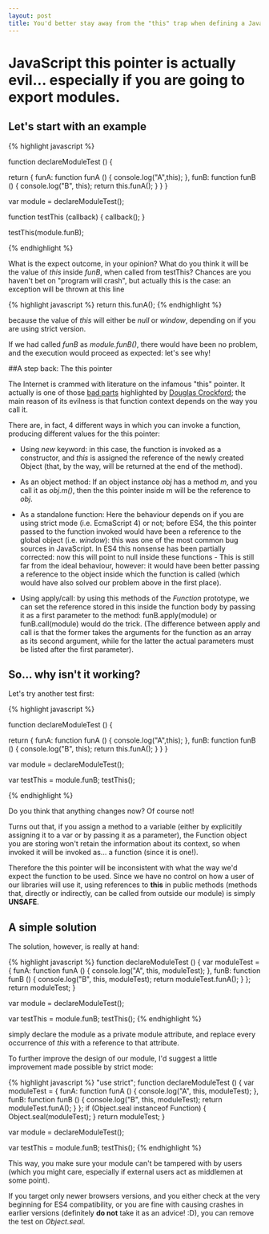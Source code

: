 ```yaml
---
layout: post
title: You'd better stay away from the "this" trap when defining a JavaScript module
---
```


# JavaScript this pointer is actually evil... especially if you are going to export modules.

## Let's start with an example

{% highlight javascript %}

function declareModuleTest () {

  return {
    funA: function funA () {
      console.log("A",this);
    },
    funB: function funB () {
      console.log("B", this);
      return this.funA();
    }
  }
}

var module = declareModuleTest();

function testThis (callback) {
  callback();
}

testThis(module.funB);

{% endhighlight %}

What is the expect outcome, in your opinion? What do you think it will be the value of _this_ inside _funB_, when called from testThis?
Chances are you haven't bet on "program will crash", but actually this is the case: an exception will be thrown at this line

{% highlight javascript %}
    return this.funA();
{% endhighlight %}

because the value of _this_ will either be _null_ or _window_, depending on if you are using strict version.

If we had called _funB_ as _module.funB()_, there would have been no problem, and the execution would proceed as expected: let's see why!


##A step back: The this pointer

The Internet is crammed with literature on the infamous "this" pointer. It actually is one of those [bad parts](http://yuiblog.com/blog/2007/06/08/video-crockford-goodstuff/) highlighted by [Douglas Crockford](http://javascript.crockford.com/); the main reason of its evilness is that function context depends on the way you call it.

There are, in fact, 4 different ways in which you can invoke a function, producing different values for the this pointer:


* Using _new_ keyword: in this case, the function is invoked as a constructor, and _this_ is assigned the reference of the newly created Object (that, by the way, will be returned at the end of the method).

* As an object method: If an object instance _obj_ has a method _m_, and you call it as _obj.m()_, then the this pointer inside m will be the reference to _obj_.

* As a standalone function: Here the behaviour depends on if you are using strict mode (i.e. EcmaScript 4) or not; before ES4, the this pointer passed to the function invoked would have been a reference to the global object (i.e. _window_): this was one of the most common bug sources in JavaScript. In ES4 this nonsense has been partially corrected: now this will point to null inside these functions - This is still far from the ideal behaviour, however: it would have been better passing a reference to the object inside which the function is called (which would have also solved our problem above in the first place).

* Using apply/call: by using this methods of the _Function_ prototype, we can set the reference stored in this inside the function body by passing it as a first parameter to the method: funB.apply(module) or funB.call(module) would do the trick. (The difference between apply and call is that the former takes the arguments for the function as an array as its second argument, while for the latter the actual parameters must be listed after the first parameter).

## So... why isn't it working?

Let's try another test first:

{% highlight javascript %}

function declareModuleTest () {

  return {
    funA: function funA () {
      console.log("A",this);
    },
    funB: function funB () {
      console.log("B", this);
      return this.funA();
    }
  }
}

var module = declareModuleTest();

var testThis = module.funB;
testThis();

{% endhighlight %}

Do you think that anything changes now? Of course not!

Turns out that, if you assign a method to a variable (either by explicitily assigning it to a var or by passing it as a parameter), the Function object you are storing won't retain the information about its context, so when invoked it will be invoked as... a function (since it is one!).

Therefore the this pointer will be inconsistent with what the way we'd expect the function to be used.
Since we have no control on how a user of our libraries will use it, using references to **this** in public methods (methods that, directly or indirectly, can be called from outside our module) is simply **UNSAFE**.

## A simple solution

The solution, however, is really at hand:

{% highlight javascript %}
function declareModuleTest () {
  var moduleTest = {
    funA: function funA () {
      console.log("A", this, moduleTest);
    },
    funB: function funB () {
      console.log("B", this, moduleTest);
      return moduleTest.funA();
    }
  };
  return moduleTest;
}

var module = declareModuleTest();

var testThis = module.funB;
testThis();
{% endhighlight %}

simply declare the module as a private module attribute, and replace every occurrence of _this_ with a reference to that attribute.

To further improve the design of our module, I'd suggest a little improvement made possible by strict mode:

{% highlight javascript %}
"use strict";
function declareModuleTest () {
  var moduleTest = {
    funA: function funA () {
      console.log("A", this, moduleTest);
    },
    funB: function funB () {
      console.log("B", this, moduleTest);
      return moduleTest.funA();
    }
  };
  if (Object.seal instanceof Function) {
    Object.seal(moduleTest);
  }
  return moduleTest;
}

var module = declareModuleTest();

var testThis = module.funB;
testThis();
{% endhighlight %}

This way, you make sure your module can't be tampered with by users (which you might care, especially if external users act as middlemen at some point).

If you target only newer browsers versions, and you either check at the very beginning for ES4 compatibility, or you are fine with causing crashes in earlier versions (definitely **do not** take it as an advice! :D), you can remove the test on _Object.seal_.
